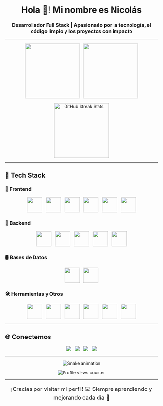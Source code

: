 <h1 align="center">Hola 👋! Mi nombre es Nicolás</h1>
<h3 align="center">Desarrollador Full Stack | Apasionado por la tecnología, el código limpio y los proyectos con impacto</h3>

---

<p align="center">
  <img src="https://github-readme-stats.vercel.app/api?username=UsopKing7&hide_title=false&hide_rank=false&show_icons=true&include_all_commits=true&count_private=true&disable_animations=false&theme=dracula&locale=es&hide_border=false" height="180" />
  &nbsp;
  <img src="https://github-readme-stats.vercel.app/api/top-langs?username=UsopKing7&locale=es&hide_title=false&layout=compact&card_width=320&langs_count=6&theme=dracula&hide_border=false" height="180" />
</p>

<p align="center">
  <img src="https://github-readme-streak-stats.herokuapp.com?user=UsopKing7&theme=dracula&hide_border=false" height="180" alt="GitHub Streak Stats" />
</p>

---

## 🧠 Tech Stack

### 🎨 Frontend
<p align="center">
  <img src="https://cdn.jsdelivr.net/gh/devicons/devicon/icons/javascript/javascript-original.svg" height="50" />
  &nbsp;
  <img src="https://cdn.jsdelivr.net/gh/devicons/devicon/icons/typescript/typescript-original.svg" height="50" />
  &nbsp;
  <img src="https://cdn.jsdelivr.net/gh/devicons/devicon/icons/react/react-original.svg" height="50" />
  &nbsp;
  <img src="https://cdn.jsdelivr.net/gh/devicons/devicon/icons/html5/html5-original.svg" height="50" />
  &nbsp;
  <img src="https://cdn.jsdelivr.net/gh/devicons/devicon/icons/css3/css3-original.svg" height="50" />
  &nbsp;
  <img src="https://cdn.jsdelivr.net/gh/devicons/devicon/icons/tailwindcss/tailwindcss-original-wordmark.svg" height="50" />
</p>

### 🔧 Backend
<p align="center">
  <img src="https://cdn.jsdelivr.net/gh/devicons/devicon/icons/nodejs/nodejs-original.svg" height="50" />
  &nbsp;
  <img src="https://cdn.jsdelivr.net/gh/devicons/devicon/icons/express/express-original.svg" height="50" />
  &nbsp;
  <img src="https://cdn.jsdelivr.net/gh/devicons/devicon/icons/python/python-original.svg" height="50" />
  &nbsp;
  <img src="https://cdn.jsdelivr.net/gh/devicons/devicon/icons/java/java-original.svg" height="50" />
  &nbsp;
  <img src="https://cdn.jsdelivr.net/gh/devicons/devicon/icons/cplusplus/cplusplus-original.svg" height="50" />
</p>

### 🛢️ Bases de Datos
<p align="center">
  <img src="https://cdn.jsdelivr.net/gh/devicons/devicon/icons/mysql/mysql-original.svg" height="50" />
  &nbsp;
  <img src="https://cdn.jsdelivr.net/gh/devicons/devicon/icons/postgresql/postgresql-original.svg" height="50" />
</p>

### 🛠️ Herramientas y Otros
<p align="center">
  <img src="https://cdn.jsdelivr.net/gh/devicons/devicon/icons/linux/linux-original.svg" height="50" />
  &nbsp;
  <img src="https://cdn.jsdelivr.net/gh/devicons/devicon/icons/bash/bash-original.svg" height="50" />
  &nbsp;
  <img src="https://cdn.jsdelivr.net/gh/devicons/devicon/icons/docker/docker-original.svg" height="50" />
  &nbsp;
  <img src="https://cdn.jsdelivr.net/gh/devicons/devicon/icons/git/git-original.svg" height="50" />
  &nbsp;
  <img src="https://cdn.jsdelivr.net/gh/devicons/devicon/icons/vim/vim-original.svg" height="50" />
  &nbsp;
  <img src="https://cdn.jsdelivr.net/gh/devicons/devicon/icons/vscode/vscode-original.svg" height="50" />
</p>

---

## 🌐 Conectemos
<p align="center">
  <a href="mailto:tucorreo@gmail.com"><img src="https://img.shields.io/badge/Gmail-D14836?style=for-the-badge&logo=gmail&logoColor=white" /></a>
  &nbsp;
  <a href="https://linkedin.com/in/tuusuario" target="_blank"><img src="https://img.shields.io/badge/LinkedIn-0077B5?style=for-the-badge&logo=linkedin&logoColor=white" /></a>
  &nbsp;
  <a href="https://discord.com/users/tuusuario"><img src="https://img.shields.io/badge/Discord-7289DA?style=for-the-badge&logo=discord&logoColor=white" /></a>
  &nbsp;
  <a href="https://youtube.com/@tuusuario"><img src="https://img.shields.io/badge/YouTube-FF0000?style=for-the-badge&logo=youtube&logoColor=white" /></a>
</p>

---

<p align="center">
  <img src="https://raw.githubusercontent.com/UsopKing7/UsopKing7/output/snake.svg" alt="Snake animation" />
</p>

<p align="center">
  <img src="https://profile-counter.glitch.me/UsopKing7/count.svg?" alt="Profile views counter" />
</p>

---

<p align="center" style="font-size:18px">
  ¡Gracias por visitar mi perfil! 💻 Siempre aprendiendo y mejorando cada día 🚀
</p>
